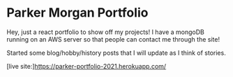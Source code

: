 # Parker Morgan Portfolio

Hey, just a react portfolio to show off my projects!
I have a mongoDB running on an AWS server so that people can contact me through the site!

Started some blog/hobby/history posts that I will update as I think of stories.

[live site:]https://parker-portfolio-2021.herokuapp.com/